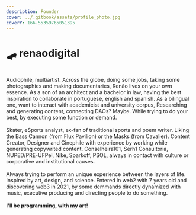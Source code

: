 ```yaml
---
description: Founder
cover: ../.gitbook/assets/profile_photo.jpg
coverY: 166.55359765051395
---
```


# 🛹 renaodigital

\
Audiophile, multiartist. Across the globe, doing some jobs, taking some photographies and making documentaries, Renão lives on your own essence. As a son of an architect and a bachelor in law, having the best inspiration to collaborate in portuguese, english and spanish. As a bilingual one, want to interact with academicist and university corpus, Researching and generating content, connecting DAOs? Maybe. While trying to do your best, by executing some function or demand.\
\
Skater, eSports analyst, ex-fan of traditional sports and poem writer. Liking the Bass Cannon (from Flux Pavilion) or the Masks (from Cavalier). Content Creator, Designer and Cinephile with experience by working while generating copywrited content. Conselheira101, Serh1 Consultoria, NUPED/PRE-UFPel, Nike, Sparkoff, PSOL, always in contact with culture or corporative and institutional causes.\
\
Always trying to perform an unique experience between the layers of life. Inspired by art, design, and science. Entered in web2 with 7 years old and discovering web3 in 2021, by some demmands directly dynamized with music, executive producing and directing people to do something. \
\
**I'll be programming, with my art!**
